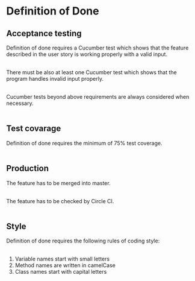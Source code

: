 <h1>Definition of Done</h1>

<h2>Acceptance testing</h2>

Definition of done requires a Cucumber test which shows that the feature described in the user story is working properly with a 
valid input.<br/><br/>

There must be also at least one Cucumber test which shows that the program handles invalid input properly.<br/><br/> 

Cucumber tests beyond above requirements are always considered when necessary.<br/><br/>

<h2>Test covarage</h2>

Definition of done requires the minimum of 75% test coverage.<br/><br/>

<h2>Production</h2>

The feature has to be merged into master.<br/><br/>

The feature has to be checked by Circle CI. <br/><br/>

<h2>Style</h2>

Definition of done requires the following rules of coding style:<br/><br/>

1. Variable names start with small letters<br/>
2. Method names are written in camelCase<br/>
3. Class names start with capital letters<br/>

